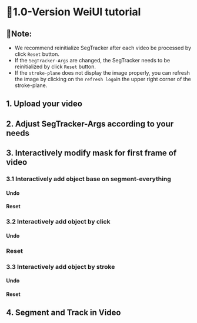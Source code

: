 # :gift_heart:1.0-Version WeiUI tutorial
## :eyes:Note: 
- We recommend reinitialize SegTracker after each video be processed by click `Reset` button.
- If the `SegTracker-Args` are changed, the SegTracker needs to be reinitialized by click `Reset` button.
- If the `stroke-plane` does not display the image properly, you can refresh the image by clicking on the `refresh logo`in the upper right corner of the stroke-plane.

## 1. Upload your video

## 2. Adjust SegTracker-Args according to your needs

## 3. Interactively modify mask for first frame of video
### 3.1 Interactively add object base on segment-everything
#### 

#### Undo 

#### Reset

### 3.2 Interactively add object by click

#### Undo 

### Reset

### 3.3 Interactively add object by stroke
#### Undo 

#### Reset

## 4. Segment and Track in Video


